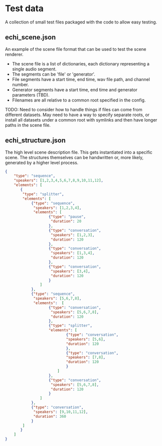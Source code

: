 # Test data

A collection of small test files packaged with the code to allow easy testing.

## echi_scene.json

An example of the scene file format that can be used to test the scene renderer.

- The scene file is a list of dictionaries, each dictionary representing a single audio
segment.
- The segments can be 'file' or 'generator'.
- File segments have a start time, end time, wav file path, and channel number.
- Generator segments have a start time, end time and generator parameters (TBD).
- Filenames are all relative to a common root specified in the config.

TODO: Need to consider how to handle things if files can come from different datasets.
May need to have a way to specify separate roots, or install all datasets under a
common root with symlinks and then have longer paths in the scene file.

## echi_structure.json

The high level scene description file. This gets instantiated into a specific scene.
The structures themselves can be handwritten or, more likely, generated by a higher
level process.

```json
{
    "type": "sequence",
    "speakers": [1,2,3,4,5,6,7,8,9,10,11,12],
    "elements": [
       {
        "type": "splitter",
        "elements": [
            {"type": "sequence",
             "speakers": [1,2,3,4],
             "elements": [
                    {"type": "pause",
                     "duration": 20
                    },
                    {"type": "conversation",
                     "speakers": [1,2,3],
                     "duration": 120
                    },
                    {"type": "conversation",
                     "speakers": [1,3,4],
                     "duration": 120
                    },
                    {"type": "conversation",
                     "speakers": [3,4],
                     "duration": 120
                    }
                ]
            },
            {"type": "sequence",
             "speakers": [5,6,7,8],
             "elements":  [
                    {"type": "conversation",
                     "speakers": [5,6,7,8],
                     "duration": 120
                    },
                    {"type": "splitter",
                    "elements": [
                            {"type": "conversation",
                            "speakers": [5,6],
                            "duration": 120
                            },
                            {"type": "conversation",
                            "speakers": [7,8],
                            "duration": 120
                            }
                        ]
                    },
                    {"type": "conversation",
                     "speakers": [5,6,7,8],
                     "duration": 120
                    }
                ]
            },
            {"type": "conversation",
             "speakers": [9,10,11,12],
             "duration": 360
            }
        ]
       }
    ]
}
```
